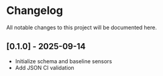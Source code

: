 # Changelog
All notable changes to this project will be documented here.

## [0.1.0] - 2025-09-14
- Initialize schema and baseline sensors
- Add JSON CI validation
